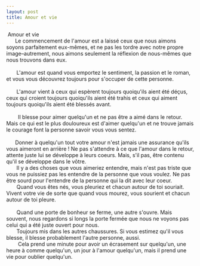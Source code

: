 ```yaml
---
layout: post
title: Amour et vie
---
```


<div> Amour et vie </div>
<div>      Le commencement de l&#39;amour est a laissé ceux que nous aimons soyons parfaitement eux-mêmes, et ne pas les tordre avec notre propre image&#8211;autrement, nous aimons seulement la réflexion de nous-mêmes que nous trouvons dans eux. </div>
<div>     
<div>       L&#39;amour est quand vous emportez le sentiment, la passion et le roman, et vous vous découvrez toujours pour s&#39;occuper de cette personne. </div>
<div>
<div>        </div>
<div>       L&#39;amour vient à ceux qui espèrent toujours quoiqu&#39;ils aient été déçus, ceux qui croient toujours quoiqu&#39;ils aient été trahis et ceux qui aiment toujours quoiqu&#39;ils aient été blessés avant. </div>
<div>
<div>      </div>
<div>        Il blesse pour aimer quelqu&#39;un et ne pas être a aimé dans le retour. Mais ce qui est le plus douloureux est d&#39;aimer quelqu&#39;un et ne trouve jamais le courage font la personne savoir vous vous sentez. </div>
<div>     </div>
<div>      Donner à quelqu&#39;un tout votre amour n&#39;est jamais une assurance qu&#39;ils vous aimeront en arrière ! Ne pas s&#39;attendre à ce que l&#39;amour dans le retour, attente juste lui se développe à leurs coeurs. Mais, s&#39;il pas, être contenu qu&#39;il se développe dans le vôtre. </div>
<div>       Il y a des choses que vous aimeriez entendre, mais n&#39;est pas triste que vous ne puissiez pas les entendre de la personne que vous voulez. Ne pas être sourd pour l&#39;entendre de la personne qui la dit avec leur coeur. </div>
<div>       Quand vous êtes nés, vous pleuriez et chacun autour de toi souriait. Vivent votre vie de sorte que quand vous mourez, vous sourient et chacun autour de toi pleure.</div>
<div>      </div>
<div>       Quand une porte de bonheur se ferme, une autre s&#39;ouvre. Mais souvent, nous regardons si longs la porte fermée que nous ne voyons pas celui qui a été juste ouvert pour nous. </div>
<div>       Toujours mis dans les autres chaussures. Si vous estimez qu&#39;il vous blesse, il blesse probablement l&#39;autre personne, aussi. </div>
<div>        Cela prend une minute pour avoir un écrasement sur quelqu&#39;un, une heure à comme quelqu&#39;un, un jour à l&#39;amour quelqu&#39;un, mais il prend une vie pour oublier quelqu&#39;un. </div>
</div>
</div>
</div>
<p></p>
